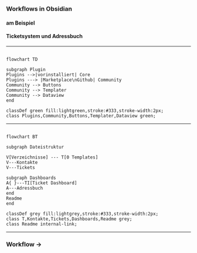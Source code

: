 ### Workflows in Obsidian 
#### am Beispiel
#### Ticketsystem und Adressbuch


---

```mermaid

flowchart TD

subgraph Plugin
Plugins -->|vorinstalliert| Core
Plugins ---> |Marketplace\nGithub| Community 
Community --> Buttons
Community --> Templater
Community --> Dataview
end

classDef green fill:lightgreen,stroke:#333,stroke-width:2px;
class Plugins,Community,Buttons,Templater,Dataview green;
```

---

```mermaid

flowchart BT

subgraph Dateistruktur 

V[Verzeichnisse] --- T[0 Templates]
V---Kontakte
V---Tickets

subgraph Dashboards
A{ }---TI[Ticket Dashboard]
A---Adressbuch
end
Readme
end

classDef grey fill:lightgrey,stroke:#333,stroke-width:2px;
class T,Kontakte,Tickets,Dashboards,Readme grey;
class Readme internal-link;
```

---

### Workflow ->